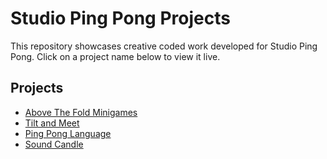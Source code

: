 # Studio Ping Pong Projects

This repository showcases creative coded work developed for Studio Ping Pong. Click on a project name below to view it live.

## Projects

- [Above The Fold Minigames](https://houseofkatha.github.io/Studio-Ping-Pong-Projects/above%20the%20fold/code/index.html)
- [Tilt and Meet](https://houseofkatha.github.io/Studio-Ping-Pong-Projects/Tilt%20and%20Meet/code/index.html)
- [Ping Pong Language](https://houseofkatha.github.io/Studio-Ping-Pong-Projects/pingpong%20language/code/index.html)
- [Sound Candle](https://houseofkatha.github.io/Studio-Ping-Pong-Projects/sound%20candle/code/index.html)
